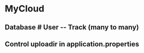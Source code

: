 # MyCloud
## Database # User -- Track (many to many)
## Control uploadir in application.properties


